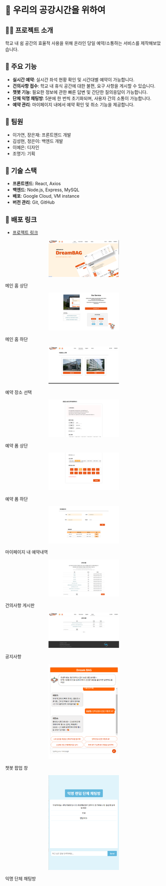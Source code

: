 # 🏫 우리의 공강시간을 위하여

## 👨‍🏫 프로젝트 소개

학교 내 쉼 공간의 효율적 사용을 위해 온라인 당일 예약/소통하는 서비스를 제작해보았습니다.

## 🎯 주요 기능

- **실시간 예약**: 실시간 좌석 현황 확인 및 시간대별 예약이 가능합니다.
- **건의사항 접수**: 학교 내 휴식 공간에 대한 불편, 요구 사항을 게시할 수 있습니다.
- **챗봇 기능**: 필요한 정보에 관한 빠른 답변 및 간단한 질의응답이 가능합니다.
- **단체 익명 채팅방**: 5분에 한 번씩 초기화되며, 사용자 간의 소통이 가능합니다.
- **예약 관리**: 마이페이지 내에서 예약 확인 및 취소 기능을 제공합니다.

## 👥 팀원

- 이가연, 장은재: 프론트엔드 개발
- 김성현, 정은이: 백엔드 개발
- 이예은: 디자인
- 조명기: 기획

## 🔧 기술 스택

- **프론트엔드**: React, Axios
- **백엔드**: Node.js, Express, MySQL
- **배포**: Google Cloud, VM instance
- **버전 관리**: Git, GitHub

## 🚀 배포 링크

- [프로젝트 링크](http://한울.홈페이지.한국:3000)

<p align="center">
  <img src="./images/DreamBAG1.png" alt="DreamBAG1" width="45%"/>
  <br><div>메인 홈 상단</div>
</p>
<p align="center">
  <img src="./images/DreamBAG2.png" alt="DreamBAG2" width="45%"/>
  <br><div>메인 홈 하단</div>
</p>
<p align="center">
  <img src="./images/DreamBAG3.png" alt="DreamBAG3" width="45%"/>
  <br><div>예약 장소 선택</div>
</p>
<p align="center">
  <img src="./images/DreamBAG4.png" alt="DreamBAG4" width="45%"/>
  <br><div>예약 폼 상단</div>
</p>
<p align="center">
  <img src="./images/DreamBAG5.png" alt="DreamBAG5" width="45%"/>
  <br><div>예약 폼 하단</div>
</p>
<p align="center">
  <img src="./images/DreamBAG6.png" alt="DreamBAG6" width="45%"/>
  <br><div>마이페이지 내 예약내역</div>
</p>
<p align="center">
  <img src="./images/DreamBAG7.png" alt="DreamBAG7" width="45%"/>
  <br><div>건의사항 게시판</div>
</p>
<p align="center">
  <img src="./images/DreamBAG8.png" alt="DreamBAG8" width="45%"/>
  <br><div>공지사항</div>
</p>
<p align="center">
  <img src="./images/DreamBAG9.png" alt="DreamBAG9" width="45%"/>
  <br><div>챗봇 팝업 창</div>
</p>
<p align="center">
  <img src="./images/DreamBAG10.png" alt="DreamBAG10" width="45%"/>
  <br><div>익명 단체 채팅방</div>
</p>
